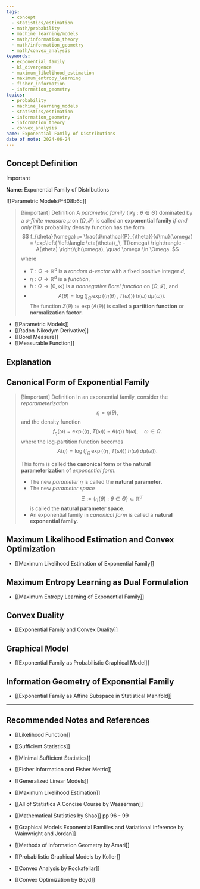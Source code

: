 ```yaml
---
tags:
  - concept
  - statistics/estimation
  - math/probability
  - machine_learning/models
  - math/information_theory
  - math/information_geometry
  - math/convex_analysis
keywords:
  - exponential_family
  - kl_divergence
  - maximum_likelihood_estimation
  - maximum_entropy_learning
  - fisher_information
  - information_geometry
topics:
  - probability
  - machine_learning_models
  - statistics/estimation
  - information_geometry
  - information_theory
  - convex_analysis
name: Exponential Family of Distributions
date of note: 2024-06-24
---
```


## Concept Definition

>[!important]
>**Name**: Exponential Family of Distributions

![[Parametric Models#^408b6c]]

>[!important] Definition
>A *parametric family* $\left\{ \mathcal{P}_{\theta}: \theta \in \Theta \right\}$ dominated by a *$\sigma$-finite measure* $\mu$ on $(\Omega, \mathscr{F})$ is called an **exponential family** *if and only if* its probability density function has the form
>$$
> f_{\theta}(\omega) := \frac{d\mathcal{P}_{\theta}}{d\mu}(\omega) = \exp\left( \left\langle  \eta(\theta)\,,\, T(\omega)   \right\rangle - A(\theta) \right)\;h(\omega), \quad \omega \in \Omega. 
>$$
>where 
>- $T: \Omega \to \mathbb{R}^d$ is a *random $d$-vector* with a fixed positive integer $d$,  
>- $\eta: \Theta \to \mathbb{R}^d$ is a *function*,  
>- $h: \Omega \to [0,\infty)$ is a *nonnegative Borel function* on $(\Omega, \mathscr{F})$, and 
>- $$
>A(\theta) = \log \left(\int_{\Omega}\,\exp\left( \left\langle  \eta(\theta)\,,\, T(\omega)   \right\rangle \right)\;h(\omega)\, d\mu(\omega) \right).
>$$
>The function $Z(\theta) := \exp \left(A(\theta)\right)$ is called a **partition function** or **normalization factor.**

- [[Parametric Models]]
- [[Radon-Nikodym Derivative]]
- [[Borel Measure]]
- [[Measurable Function]]

## Explanation


## Canonical Form of Exponential Family

>[!important] Definition
>In an exponential family, consider the *reparameterization* $$\eta = \eta(\theta),$$ and the density function
>$$
>f_{\eta}(\omega) = \exp\left( \left\langle  \eta\,,\, T(\omega)   \right\rangle - A(\eta) \right)\;h(\omega), \quad \omega \in \Omega. 
>$$
>where the log-partition function becomes
>$$
>A(\eta) = \log \left(\int_{\Omega}\,\exp\left( \left\langle  \eta\,,\, T(\omega)   \right\rangle \right)\;h(\omega)\, d\mu(\omega) \right).
>$$
>
>This form is called **the canonical form** or **the natural parameterization**  of *exponential form*.
>- The new *parameter* $\eta$ is called the **natural parameter**.
>- The new *parameter space* $$\Xi := \left\{ \eta(\theta): \theta \in \Theta  \right\} \subset \mathbb{R}^d$$ is called the **natural parameter space**.
>- An exponential family in *canonical form* is called a **natural exponential family**.


## Maximum Likelihood Estimation and Convex Optimization

- [[Maximum Likelihood Estimation of Exponential Family]]

## Maximum Entropy Learning as Dual Formulation

- [[Maximum Entropy Learning of Exponential Family]]

## Convex Duality 

- [[Exponential Family and Convex Duality]]

## Graphical Model 

- [[Exponential Family as Probabilistic Graphical Model]]

## Information Geometry of Exponential Family

- [[Exponential Family as Affine Subspace in Statistical Manifold]]





-----------
##  Recommended Notes and References


- [[Likelihood Function]]
- [[Sufficient Statistics]]
- [[Minimal Sufficient Statistics]]
- [[Fisher Information and Fisher Metric]]


- [[Generalized Linear Models]]


- [[Maximum Likelihood Estimation]]




- [[All of Statistics A Concise Course by Wasserman]]
- [[Mathematical Statistics by Shao]] pp 96 - 99
- [[Graphical Models Exponential Families and Variational Inference by Wainwright and Jordan]]
- [[Methods of Information Geometry by Amari]]
- [[Probabilistic Graphical Models by Koller]]
- [[Convex Analysis by Rockafellar]]
- [[Convex Optimization by Boyd]]
